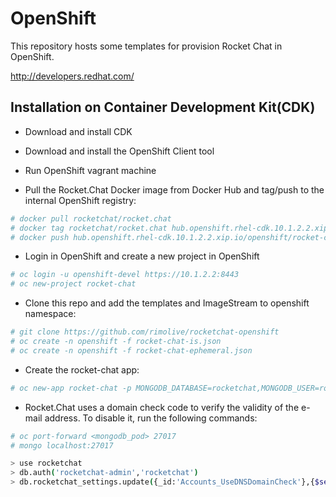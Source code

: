 # OpenShift

This repository hosts some templates for provision Rocket Chat in OpenShift.

http://developers.redhat.com/

## Installation on Container Development Kit(CDK)

* Download and install CDK

* Download and install the OpenShift Client tool

* Run OpenShift vagrant machine

* Pull the Rocket.Chat Docker image from Docker Hub and tag/push to the internal OpenShift registry:

```bash
# docker pull rocketchat/rocket.chat
# docker tag rocketchat/rocket.chat hub.openshift.rhel-cdk.10.1.2.2.xip.io/openshift/rocket-chat
# docker push hub.openshift.rhel-cdk.10.1.2.2.xip.io/openshift/rocket-chat
```

* Login in OpenShift and create a new project in OpenShift

```bash
# oc login -u openshift-devel https://10.1.2.2:8443
# oc new-project rocket-chat
```

* Clone this repo and add the templates and ImageStream to openshift namespace:

```bash
# git clone https://github.com/rimolive/rocketchat-openshift
# oc create -n openshift -f rocket-chat-is.json
# oc create -n openshift -f rocket-chat-ephemeral.json
```

* Create the rocket-chat app:

```bash
# oc new-app rocket-chat -p MONGODB_DATABASE=rocketchat,MONGODB_USER=rocketchat-admin,MONGODB_PASS=rocketchat
```

* Rocket.Chat uses a domain check code to verify the validity of the e-mail address. To disable it, run the following commands:

```bash
# oc port-forward <mongodb_pod> 27017
# mongo localhost:27017

> use rocketchat
> db.auth('rocketchat-admin','rocketchat')
> db.rocketchat_settings.update({_id:'Accounts_UseDNSDomainCheck'},{$set:{value:false}})
```
